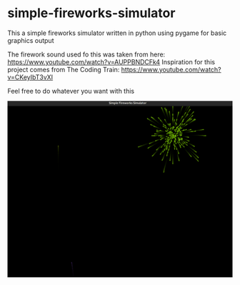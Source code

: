 # simple-fireworks-simulator

This a simple fireworks simulator written in python using pygame for basic graphics output

The firework sound used fo this was taken from here: https://www.youtube.com/watch?v=AUPPBNDCFk4
Inspiration for this project comes from The Coding Train: https://www.youtube.com/watch?v=CKeyIbT3vXI

Feel free to do whatever you want with this

![screenshot](https://github.com/Mr0o/simple-fireworks-simulator/blob/main/screenshot.png)
